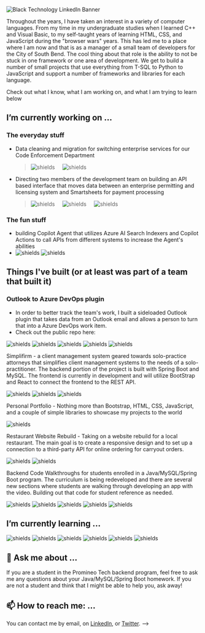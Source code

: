 ![Black Technology LinkedIn Banner](https://user-images.githubusercontent.com/66330433/111683584-0f1d0300-87fc-11eb-993d-0365f32e6683.png)

Throughout the years, I have taken an interest in a variety of computer languages.  From my time in my undergraduate studies when I learned C++ and Visual Basic, to my self-taught years of learning HTML, CSS, and JavaScript during the "browser wars" years.  This has led me to a place where I am now and that is as a manager of a small team of developers for the City of South Bend. The cool thing about that role is the ability to not be stuck in one framework or one area of development. We get to build a number of small projects that use everything from T-SQL to Python to JavaScript and support a number of frameworks and libraries for each language. 

Check out what I know, what I am working on, and what I am trying to learn below

## I’m currently working on ...

### The everyday stuff 
- Data cleaning and migration for switching enterprise services for our Code Enforcement Department
  
  > ![shields](https://img.shields.io/badge/ETL-Python-8AA29E) &nbsp;&nbsp;&nbsp; ![shields](https://img.shields.io/badge/ETL-Pandas-686963) 
- Directing two members of the development team on building an API based interface that moves data between an enterprise permitting and licensing system and Smartsheets for payment processing
  > ![shields](https://img.shields.io/badge/Programming-JavaScript-721817)  &nbsp;&nbsp;&nbsp; ![shields](https://img.shields.io/badge/Cloud-Azure_Functions-FA9F42)  &nbsp;&nbsp;&nbsp; ![shields](https://img.shields.io/badge/Concepts-REST_API-2B4162)
### The fun stuff 
- building Copilot Agent that utilizes Azure AI Search Indexers and Copilot Actions to call APIs from different systems to increase the Agent's abilities
- ![shields](https://img.shields.io/badge/AI-Copilot_Studio-8D3B72) ![shields](https://img.shields.io/badge/AI-Azure_Foundry-8A7090) 

## Things I've built (or at least was part of a team that built it)
### Outlook to Azure DevOps plugin 
- In order to better track the team's work, I built a sideloaded Outlook plugin that takes data from an Outlook email and allows a person to turn that into a Azure DevOps work item.
- Check out the public repo here: 

![shields](https://img.shields.io/github/last-commit/jeff1haupt/FormSubmission)  ![shields](https://img.shields.io/badge/Spring-Thymeleaf-brightgreen)  ![shields](https://img.shields.io/badge/Spring-Sring%20Boot-yellowgreen)  ![shields](https://img.shields.io/badge/data-MySQL-blue)  ![shields](https://img.shields.io/badge/data-Hibernate-9cf)

Simplifirm - a client management system geared towards solo-practice attorneys that simplifies client management systems to the needs of a solo-practitioner.  The backend portion of the project is built with Spring Boot and MySQL.  The frontend is currently in development and will utilize BootStrap and React to connect the frontend to the REST API.  

![shields](https://img.shields.io/badge/frontend-Bootstrap-important)  ![shields](https://img.shields.io/badge/frontend-React-critical)  ![shields](https://img.shields.io/badge/Spring-Sring%20Boot-yellowgreen)

Personal Portfolio - Nothing more than Bootstrap, HTML, CSS, JavaScript, and a couple of simple libraries to showcase my projects to the world

![shields](https://img.shields.io/badge/frontend-Bootstrap-important)  

Restaurant Website Rebuild - Taking on a website rebuild for a local restaurant.  The main goal is to create a responsive design and to set up a connection to a third-party API for online ordering for carryout orders.  

![shields](https://img.shields.io/badge/frontend-Bootstrap-important)  ![shields](https://img.shields.io/badge/frontend-React-critical)  

Backend Code Walkthroughs for students enrolled in a Java/MySQL/Spring Boot program.  The curriculum is being redeveloped and there are several new sections where students are walking through developing an app with the video.  Building out that code for student reference as needed. 

![shields](https://img.shields.io/badge/languages-Java-yellow)  ![shields](https://img.shields.io/badge/frontend-React-critical)  ![shields](https://img.shields.io/badge/Spring-Sring%20Boot-yellowgreen)  ![shields](https://img.shields.io/badge/data-MySQL-blue)  ![shields](https://img.shields.io/badge/data-Hibernate-9cf)

## I’m currently learning ...

![shields](https://img.shields.io/badge/frontend-Bootstrap-important)  ![shields](https://img.shields.io/badge/frontend-React-critical)  ![shields](https://img.shields.io/badge/backend-Node-yellow)  ![shields](https://img.shields.io/badge/data-MongoDB-blue)  ![shields](https://img.shields.io/badge/Data-Python-brightgreen)  ![shields](https://img.shields.io/badge/cloud-AWS-informational)  

## 💬 Ask me about ...

If you are a student in the Promineo Tech backend program, feel free to ask me any questions about your Java/MySQL/Spring Boot homework.  If you are not a student and think that I might be able to help you, ask away!  


## 📫 How to reach me: ...

You can contact me by email, on [LinkedIn](https://www.linkedin.com/in/jefferyhaupt/), or [Twitter](https://twitter.com/jeff_haupt). 
-->
